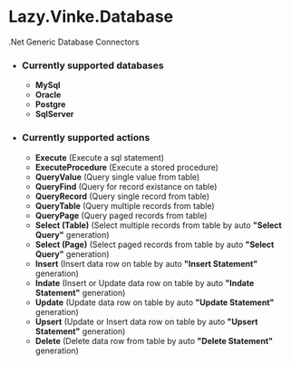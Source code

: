 # Lazy.Vinke.Database
.Net Generic Database Connectors

- ### Currently supported databases
  - **MySql**
  - **Oracle**
  - **Postgre**
  - **SqlServer**

- ### Currently supported actions
  - **Execute** (Execute a sql statement)
  - **ExecuteProcedure** (Execute a stored procedure)
  - **QueryValue** (Query single value from table)
  - **QueryFind** (Query for record existance on table)
  - **QueryRecord** (Query single record from table)
  - **QueryTable** (Query multiple records from table)
  - **QueryPage** (Query paged records from table)
  - **Select (Table)** (Select multiple records from table by auto **"Select Query"** generation)
  - **Select (Page)** (Select paged records from table by auto **"Select Query"** generation)
  - **Insert** (Insert data row on table by auto **"Insert Statement"** generation)
  - **Indate** (Insert or Update data row on table by auto **"Indate Statement"** generation)
  - **Update** (Update data row on table by auto **"Update Statement"** generation)
  - **Upsert** (Update or Insert data row on table by auto **"Upsert Statement"** generation)
  - **Delete** (Delete data row from table by auto **"Delete Statement"** generation)
